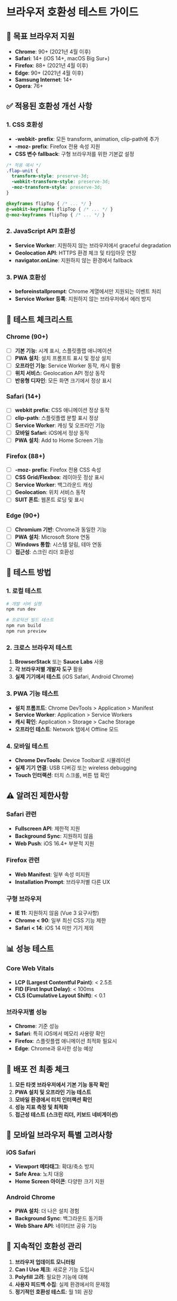 # 브라우저 호환성 테스트 가이드

## 🎯 목표 브라우저 지원
- **Chrome**: 90+ (2021년 4월 이후)
- **Safari**: 14+ (iOS 14+, macOS Big Sur+)
- **Firefox**: 88+ (2021년 4월 이후)
- **Edge**: 90+ (2021년 4월 이후)
- **Samsung Internet**: 14+
- **Opera**: 76+

## ✅ 적용된 호환성 개선 사항

### 1. CSS 호환성
- **-webkit- prefix**: 모든 transform, animation, clip-path에 추가
- **-moz- prefix**: Firefox 전용 속성 지원
- **CSS 변수 fallback**: 구형 브라우저를 위한 기본값 설정

```css
/* 적용 예시 */
.flap-unit {
  transform-style: preserve-3d;
  -webkit-transform-style: preserve-3d;
  -moz-transform-style: preserve-3d;
}

@keyframes flipTop { /* ... */ }
@-webkit-keyframes flipTop { /* ... */ }
@-moz-keyframes flipTop { /* ... */ }
```

### 2. JavaScript API 호환성
- **Service Worker**: 지원하지 않는 브라우저에서 graceful degradation
- **Geolocation API**: HTTPS 환경 체크 및 타임아웃 연장
- **navigator.onLine**: 지원하지 않는 환경에서 fallback

### 3. PWA 호환성
- **beforeinstallprompt**: Chrome 계열에서만 지원되는 이벤트 처리
- **Service Worker 등록**: 지원하지 않는 브라우저에서 에러 방지

## 🧪 테스트 체크리스트

### Chrome (90+)
- [ ] **기본 기능**: 시계 표시, 스플릿플랩 애니메이션
- [ ] **PWA 설치**: 설치 프롬프트 표시 및 정상 설치
- [ ] **오프라인 기능**: Service Worker 동작, 캐시 활용
- [ ] **위치 서비스**: Geolocation API 정상 동작
- [ ] **반응형 디자인**: 모든 화면 크기에서 정상 표시

### Safari (14+)
- [ ] **webkit prefix**: CSS 애니메이션 정상 동작
- [ ] **clip-path**: 스플릿플랩 분할 표시 정상
- [ ] **Service Worker**: 캐싱 및 오프라인 기능
- [ ] **모바일 Safari**: iOS에서 정상 동작
- [ ] **PWA 설치**: Add to Home Screen 기능

### Firefox (88+)
- [ ] **-moz- prefix**: Firefox 전용 CSS 속성
- [ ] **CSS Grid/Flexbox**: 레이아웃 정상 표시
- [ ] **Service Worker**: 백그라운드 캐싱
- [ ] **Geolocation**: 위치 서비스 동작
- [ ] **SUIT 폰트**: 웹폰트 로딩 및 표시

### Edge (90+)
- [ ] **Chromium 기반**: Chrome과 동일한 기능
- [ ] **PWA 설치**: Microsoft Store 연동
- [ ] **Windows 통합**: 시스템 알림, 테마 연동
- [ ] **접근성**: 스크린 리더 호환성

## 🔧 테스트 방법

### 1. 로컬 테스트
```bash
# 개발 서버 실행
npm run dev

# 프로덕션 빌드 테스트
npm run build
npm run preview
```

### 2. 크로스 브라우저 테스트
1. **BrowserStack** 또는 **Sauce Labs** 사용
2. **각 브라우저별 개발자 도구** 활용
3. **실제 기기에서 테스트** (iOS Safari, Android Chrome)

### 3. PWA 기능 테스트
- **설치 프롬프트**: Chrome DevTools > Application > Manifest
- **Service Worker**: Application > Service Workers
- **캐시 확인**: Application > Storage > Cache Storage
- **오프라인 테스트**: Network 탭에서 Offline 모드

### 4. 모바일 테스트
- **Chrome DevTools**: Device Toolbar로 시뮬레이션
- **실제 기기 연결**: USB 디버깅 또는 wireless debugging
- **Touch 인터랙션**: 터치 스크롤, 버튼 탭 확인

## ⚠️ 알려진 제한사항

### Safari 관련
- **Fullscreen API**: 제한적 지원
- **Background Sync**: 지원하지 않음
- **Web Push**: iOS 16.4+ 부분적 지원

### Firefox 관련
- **Web Manifest**: 일부 속성 미지원
- **Installation Prompt**: 브라우저별 다른 UX

### 구형 브라우저
- **IE 11**: 지원하지 않음 (Vue 3 요구사항)
- **Chrome < 90**: 일부 최신 CSS 기능 제한
- **Safari < 14**: iOS 14 미만 기기 제외

## 📊 성능 테스트

### Core Web Vitals
- **LCP (Largest Contentful Paint)**: < 2.5초
- **FID (First Input Delay)**: < 100ms
- **CLS (Cumulative Layout Shift)**: < 0.1

### 브라우저별 성능
- **Chrome**: 기준 성능
- **Safari**: 특히 iOS에서 메모리 사용량 확인
- **Firefox**: 스플릿플랩 애니메이션 최적화 필요시
- **Edge**: Chrome과 유사한 성능 예상

## 🚀 배포 전 최종 체크

1. **모든 타겟 브라우저에서 기본 기능 동작 확인**
2. **PWA 설치 및 오프라인 기능 테스트**
3. **모바일 환경에서 터치 인터랙션 확인**
4. **성능 지표 측정 및 최적화**
5. **접근성 테스트 (스크린 리더, 키보드 네비게이션)**

## 📱 모바일 브라우저 특별 고려사항

### iOS Safari
- **Viewport 메타태그**: 확대/축소 방지
- **Safe Area**: 노치 대응
- **Home Screen 아이콘**: 다양한 크기 지원

### Android Chrome
- **PWA 설치**: 더 나은 설치 경험
- **Background Sync**: 백그라운드 동기화
- **Web Share API**: 네이티브 공유 기능

## 🔄 지속적인 호환성 관리

1. **브라우저 업데이트 모니터링**
2. **Can I Use 체크**: 새로운 기능 도입시
3. **Polyfill 고려**: 필요한 기능에 대해
4. **사용자 피드백 수집**: 실제 환경에서의 문제점
5. **정기적인 호환성 테스트**: 월 1회 권장